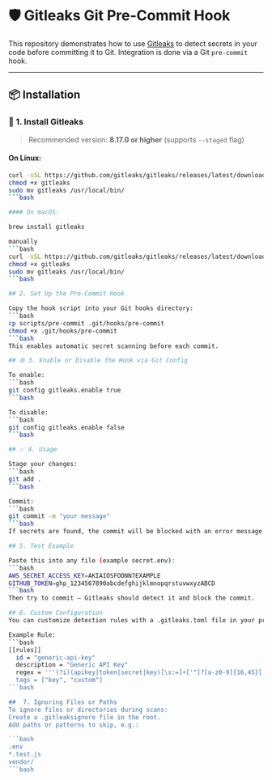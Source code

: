 # 🛡️ Gitleaks Git Pre-Commit Hook

This repository demonstrates how to use [Gitleaks](https://github.com/gitleaks/gitleaks) to
detect secrets in your code before committing it to Git.
Integration is done via a Git `pre-commit` hook.

---

## 📦 Installation

### 🔧 1. Install Gitleaks

> Recommended version: **8.17.0 or higher** (supports `--staged` flag)

#### On Linux:

```bash
curl -sSL https://github.com/gitleaks/gitleaks/releases/latest/download/gitleaks-linux-amd64 -o gitleaks
chmod +x gitleaks
sudo mv gitleaks /usr/local/bin/
```bash

#### On macOS:

brew install gitleaks

manually
```bash
curl -sSL https://github.com/gitleaks/gitleaks/releases/latest/download/gitleaks-darwin-arm64 -o gitleaks
chmod +x gitleaks
sudo mv gitleaks /usr/local/bin/
```bash

## 2. Set Up the Pre-Commit Hook

Copy the hook script into your Git hooks directory:
```bash
cp scripts/pre-commit .git/hooks/pre-commit
chmod +x .git/hooks/pre-commit
```bash
This enables automatic secret scanning before each commit.

## ⚙️ 3. Enable or Disable the Hook via Git Config

To enable:
```bash
git config gitleaks.enable true
```bash

To disable:
```bash
git config gitleaks.enable false
```bash

## ✅ 4. Usage

Stage your changes:
```bash
git add .
```bash

Commit:
```bash
git commit -m "your message"
```bash
If secrets are found, the commit will be blocked with an error message.

## 5. Test Example

Paste this into any file (example secret.env):
```bash
AWS_SECRET_ACCESS_KEY=AKIAIOSFODNN7EXAMPLE
GITHUB_TOKEN=ghp_1234567890abcdefghijklmnopqrstuvwxyzABCD
```bash
Then try to commit — Gitleaks should detect it and block the commit.

## 6. Custom Configuration
You can customize detection rules with a .gitleaks.toml file in your project root.

Example Rule:
```bash
[[rules]]
  id = "generic-api-key"
  description = "Generic API Key"
  regex = '''(?i)(apikey|token|secret|key)[\s:=]+['"]?[a-z0-9]{16,45}['"]?'''
  tags = ["key", "custom"]
```bash

##  7. Ignoring Files or Paths
To ignore files or directories during scans:
Create a .gitleaksignore file in the root.
Add paths or patterns to skip, e.g.:

```bash
.env
*.test.js
vendor/
```bash
